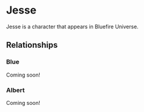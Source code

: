 # Jesse
Jesse is a character that appears in Bluefire Universe.

## Relationships
### Blue
Coming soon!
### Albert
Coming soon!
